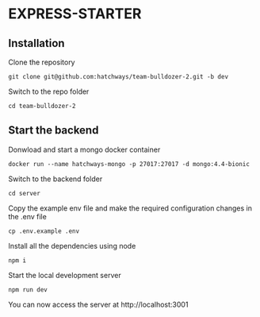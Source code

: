 # EXPRESS-STARTER
## Installation
Clone the repository

    git clone git@github.com:hatchways/team-bulldozer-2.git -b dev

Switch to the repo folder

    cd team-bulldozer-2

## Start the backend    

Donwload and start a mongo docker container

    docker run --name hatchways-mongo -p 27017:27017 -d mongo:4.4-bionic

Switch to the backend folder

    cd server

Copy the example env file and make the required configuration changes in the .env file

    cp .env.example .env    

Install all the dependencies using node

    npm i

Start the local development server

    npm run dev
You can now access the server at http://localhost:3001   